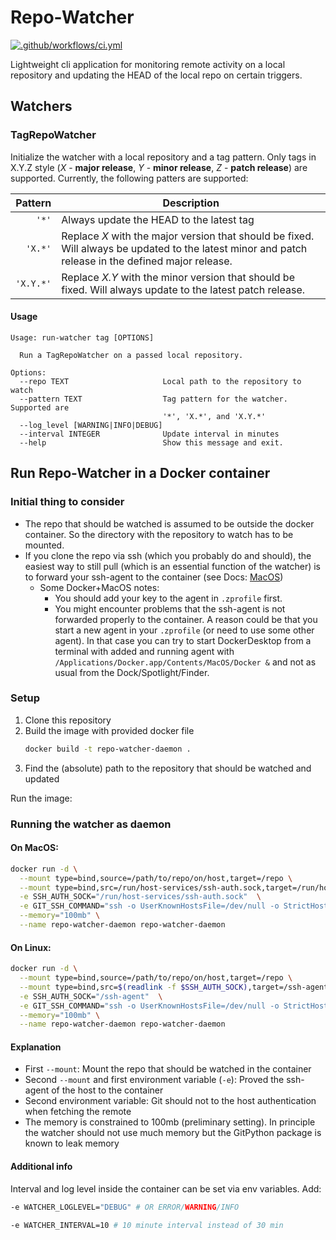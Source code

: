 # Repo-Watcher

[![.github/workflows/ci.yml](https://github.com/kschweiger/repo-watcher/actions/workflows/ci.yml/badge.svg)](https://github.com/kschweiger/repo-watcher/actions/workflows/ci.yml)

Lightweight cli application for monitoring remote activity on a local repository and
updating the HEAD of the local repo on certain triggers.

## Watchers
### TagRepoWatcher

Initialize the watcher with a local repository and a tag pattern. Only tags in X.Y.Z
style (*X* - **major release**, *Y* - **minor release**, *Z* - **patch release**) are
supported. Currently, the following patters are supported:

|   Pattern | Description                                                                                                                                         |
|----------:|-----------------------------------------------------------------------------------------------------------------------------------------------------|
|     `'*'` | Always update the HEAD to the latest tag                                                                                                            |
|   `'X.*'` | Replace *X* with the major version that should be fixed. Will always be updated to the latest minor and patch release in the defined major release. |
| `'X.Y.*'` | Replace *X.Y* with the minor version that should be fixed. Will always update to the latest patch release.                                          |

#### Usage

```
Usage: run-watcher tag [OPTIONS]

  Run a TagRepoWatcher on a passed local repository.

Options:
  --repo TEXT                     Local path to the repository to watch
  --pattern TEXT                  Tag pattern for the watcher. Supported are
                                  '*', 'X.*', and 'X.Y.*'
  --log_level [WARNING|INFO|DEBUG]
  --interval INTEGER              Update interval in minutes
  --help                          Show this message and exit.
```


## Run Repo-Watcher in a Docker container

### Initial thing to consider

- The repo that should be watched is assumed to be outside the docker container. So the directory with the repository to watch has to be mounted.
- If you clone the repo via ssh (which you probably do and should), the easiest way to still pull (which is an essential function of the watcher) is to forward your ssh-agent to the container (see Docs: [MacOS](https://docs.docker.com/desktop/mac/networking/#ssh-agent-forwarding))
  - Some Docker+MacOS notes:
    - You should add your key to the agent in `.zprofile` first.
    - You might encounter problems that the ssh-agent is not forwarded properly to the container.
      A reason could be that you start a new agent in your `.zprofile` (or need to use some other agent).
      In that case you can try to start DockerDesktop from a terminal with added and running agent with `/Applications/Docker.app/Contents/MacOS/Docker &`
      and not as usual from the Dock/Spotlight/Finder.

### Setup

1. Clone this repository
2. Build the image with provided docker file
    ```zsh
    docker build -t repo-watcher-daemon .
    ```
3. Find the (absolute) path to the repository that should be watched and updated


Run the image:

### Running the watcher as daemon

#### On MacOS:

```zsh
docker run -d \
  --mount type=bind,source=/path/to/repo/on/host,target=/repo \
  --mount type=bind,src=/run/host-services/ssh-auth.sock,target=/run/host-services/ssh-auth.sock \
  -e SSH_AUTH_SOCK="/run/host-services/ssh-auth.sock"  \
  -e GIT_SSH_COMMAND="ssh -o UserKnownHostsFile=/dev/null -o StrictHostKeyChecking=no" \
  --memory="100mb" \
  --name repo-watcher-daemon repo-watcher-daemon
```

#### On Linux:

```zsh
docker run -d \
  --mount type=bind,source=/path/to/repo/on/host,target=/repo \
  --mount type=bind,src=$(readlink -f $SSH_AUTH_SOCK),target=/ssh-agent \
  -e SSH_AUTH_SOCK="/ssh-agent"  \
  -e GIT_SSH_COMMAND="ssh -o UserKnownHostsFile=/dev/null -o StrictHostKeyChecking=no" \
  --memory="100mb" \
  --name repo-watcher-daemon repo-watcher-daemon
```


#### Explanation

- First `--mount`: Mount the repo that should be watched in the container
- Second `--mount` and first environment variable (`-e`): Proved the ssh-agent of the host to the container
- Second environment variable: Git should not to the host authentication when fetching the remote
- The memory is constrained to 100mb (preliminary setting). In principle the watcher should not use much memory but the GitPython package is known to leak memory

#### Additional info

Interval and log level inside the container can be set via env variables. Add:

```zsh
-e WATCHER_LOGLEVEL="DEBUG" # OR ERROR/WARNING/INFO
```

```zsh
-e WATCHER_INTERVAL=10 # 10 minute interval instead of 30 min
```